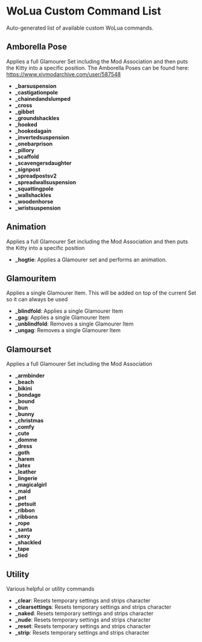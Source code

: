 # WoLua Custom Command List

Auto-generated list of available custom WoLua commands.

## Amborella Pose
Applies a full Glamourer Set including the Mod Association and then puts the Kitty into a specific position. The Amborella Poses can be found here: https://www.xivmodarchive.com/user/587548

- **_barsuspension**
- **_castigationpole**
- **_chainedandslumped**
- **_cross**
- **_gibbet**
- **_groundshackles**
- **_hooked**
- **_hookedagain**
- **_invertedsuspension**
- **_onebarprison**
- **_pillory**
- **_scaffold**
- **_scavengersdaughter**
- **_signpost**
- **_spreadpostsv2**
- **_spreadwallsuspension**
- **_squattingpole**
- **_wallshackles**
- **_woodenhorse**
- **_wristsuspension**

## Animation
Applies a full Glamourer Set including the Mod Association and then puts the Kitty into a specific position

- **_hogtie**: Applies a Glamourer set and performs an animation.

## Glamouritem
Applies a single Glamourer Item. This will be added on top of the current Set so it can always be used

- **_blindfold**: Applies a single Glamourer Item
- **_gag**: Applies a single Glamourer Item
- **_unblindfold**: Removes a single Glamourer Item
- **_ungag**: Removes a single Glamourer Item

## Glamourset
Applies a full Glamourer Set including the Mod Association

- **_armbinder**
- **_beach**
- **_bikini**
- **_bondage**
- **_bound**
- **_bun**
- **_bunny**
- **_christmas**
- **_comfy**
- **_cute**
- **_domme**
- **_dress**
- **_goth**
- **_harem**
- **_latex**
- **_leather**
- **_lingerie**
- **_magicalgirl**
- **_maid**
- **_pet**
- **_petsuit**
- **_ribbon**
- **_ribbons**
- **_rope**
- **_santa**
- **_sexy**
- **_shackled**
- **_tape**
- **_tied**

## Utility
Various helpful or utility commands

- **_clear**: Resets temporary settings and strips character
- **_clearsettings**: Resets temporary settings and strips character
- **_naked**: Resets temporary settings and strips character
- **_nude**: Resets temporary settings and strips character
- **_reset**: Resets temporary settings and strips character
- **_strip**: Resets temporary settings and strips character

